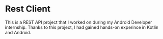 # Rest Client

This is a REST API project that I worked on during my Android Developer internship. Thanks to this project, I had gained hands-on experince in Kotlin and Android.
